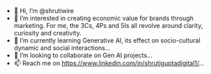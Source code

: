 - 👋 Hi, I’m @shrutiwire
- 👀 I’m interested in creating economic value for brands through marketing. For me, the 3Cs, 4Ps and 5Is all revolve around clarity, curiosity and creativity.  
- 🌱 I’m currently learning Generative AI, its effect on socio-cultural dynamic and social interactions...
- 💞️ I’m looking to collaborate on Gen AI projects...
- 📫 Reach me on https://www.linkedin.com/in/shrutiguptadigital1/...


<!---
shrutiwire/shrutiwire is a ✨ special ✨ repository because its `README.md` (this file) appears on your GitHub profile.
You can click the Preview link to take a look at your changes.
--->
